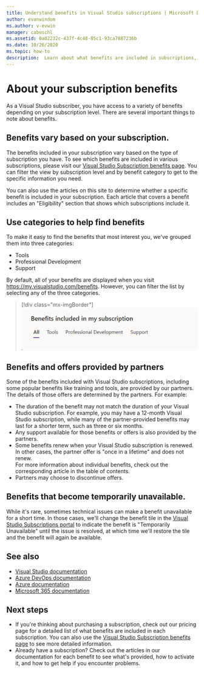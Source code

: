 ```yaml
---
title: Understand benefits in Visual Studio subscriptions | Microsoft Docs
author: evanwindom
ms.author: v-evwin
manager: cabuschl
ms.assetid: 0a02232c-437f-4c48-85c1-93ca7887236b
ms.date: 10/26/2020
ms.topic: how-to
description:  Learn about what benefits are included in subscriptions, and how to activate them.
---
```


# About your subscription benefits
As a Visual Studio subscriber, you have access to a variety of benefits depending on your subscription level.  There are several important things to note about benefits.

## Benefits vary based on your subscription. 
The benefits included in your subscription vary based on the type of subscription you have.  To see which benefits are included in various subscriptions, please visit our [Visual Studio Subscription benefits page](https://visualstudio.microsoft.com/vs/benefits/).  You can filter the view by subscription level and by benefit category to get to the specific information you need. 

You can also use the articles on this site to determine whether a specific benefit is included in your subscription. Each article that covers a benefit includes an "Eligibility" section that shows which subscriptions include it.  

## Use categories to help find benefits
To make it easy to find the benefits that most interest you, we've grouped them into three categories: 
- Tools
- Professional Development
- Support

By default, all of your benefits are displayed when you visit <https://my.visualstudio.com/benefits>.  However, you can filter the list by selecting any of the three categories.

   > [!div class="mx-imgBorder"]
   > ![Filter the list of benefits by category](_img/about-benefits/categories.png "Choose a category to filter the list of available benefits.")

## Benefits and offers provided by partners
Some of the benefits included with Visual Studio subscriptions, including some popular benefits like training and tools, are provided by our partners.  The details of those offers are determined by the partners.  For example:
- The duration of the benefit may not match the duration of your Visual Studio subscription.  For example, you may have a 12-month Visual Studio subscription, while many of the partner-provided benefits may last for a shorter term, such as three or six months.  
- Any support available for those benefits or offers is also provided by the partners.  
- Some benefits renew when your Visual Studio subscription is renewed.  In other cases, the partner offer is "once in a lifetime" and does not renew.  
For more information about individual benefits, check out the corresponding article in the table of contents.
- Partners may choose to discontinue offers. 

## Benefits that become temporarily unavailable.
While it's rare, sometimes technical issues can make a benefit unavailable for a short time.  In those cases, we'll change the benefit tile in the [Visual Studio Subscriptions portal](https://my.visualstudio.com/benefits) to indicate the benefit is "Temporarily Unavailable" until the issue is resolved, at which time we'll restore the tile and the benefit will again be available.

## See also
- [Visual Studio documentation](/visualstudio/)
- [Azure DevOps documentation](/azure/devops/)
- [Azure documentation](/azure/)
- [Microsoft 365 documentation](/microsoft-365/)

## Next steps
- If you're thinking about purchasing a subscription, check out our pricing page for a detailed list of what benefits are included in each subscription.  You can also use the [Visual Studio Subscription benefits page](https://visualstudio.microsoft.com/vs/benefits/) to see more detailed information.  
- Already have a subscription?  Check out the articles in our documentation for each benefit to see what's provided, how to activate it, and how to get help if you encounter problems. 